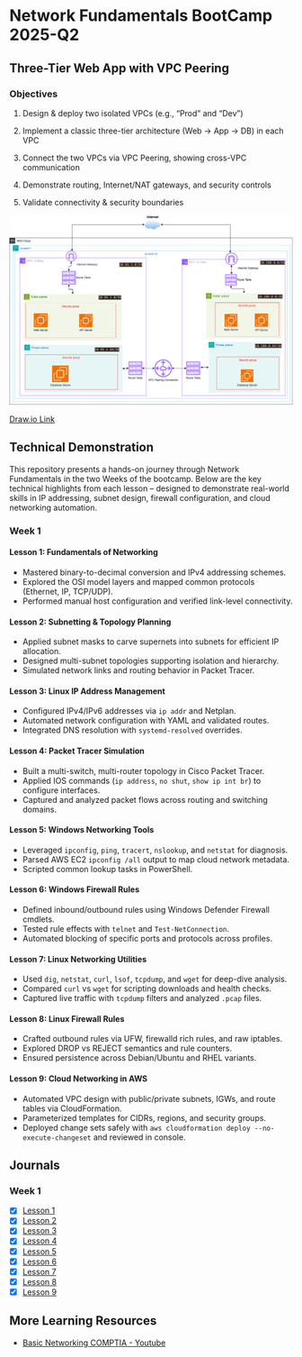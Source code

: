 # Network Fundamentals BootCamp 2025-Q2

## Three-Tier Web App with VPC Peering
### Objectives
1. Design & deploy two isolated VPCs (e.g., “Prod” and “Dev”)

2. Implement a classic three-tier architecture (Web → App → DB) in each VPC

3. Connect the two VPCs via VPC Peering, showing cross-VPC communication

4. Demonstrate routing, Internet/NAT gateways, and security controls

5. Validate connectivity & security boundaries

![vpc-peering](./assets/vpc-peering.png)

[Draw.io Link](https://drive.google.com/file/d/1Vcesp1mjpNYdCH9gp-mcBoD6BlHwcibg/view?usp=sharing)


## Technical Demonstration

This repository presents a hands-on journey through Network Fundamentals in the two Weeks of the bootcamp. Below are the key technical highlights from each lesson – designed to demonstrate real-world skills in IP addressing, subnet design, firewall configuration, and cloud networking automation.

### Week 1

#### Lesson 1: Fundamentals of Networking
- Mastered binary-to-decimal conversion and IPv4 addressing schemes.  
- Explored the OSI model layers and mapped common protocols (Ethernet, IP, TCP/UDP).  
- Performed manual host configuration and verified link-level connectivity.

#### Lesson 2: Subnetting & Topology Planning
- Applied subnet masks to carve supernets into subnets for efficient IP allocation.  
- Designed multi-subnet topologies supporting isolation and hierarchy.  
- Simulated network links and routing behavior in Packet Tracer.

#### Lesson 3: Linux IP Address Management
- Configured IPv4/IPv6 addresses via `ip addr` and Netplan.  
- Automated network configuration with YAML and validated routes.  
- Integrated DNS resolution with `systemd-resolved` overrides.

#### Lesson 4: Packet Tracer Simulation
- Built a multi-switch, multi-router topology in Cisco Packet Tracer.  
- Applied IOS commands (`ip address`, `no shut`, `show ip int br`) to configure interfaces.  
- Captured and analyzed packet flows across routing and switching domains.

#### Lesson 5: Windows Networking Tools
- Leveraged `ipconfig`, `ping`, `tracert`, `nslookup`, and `netstat` for diagnosis.  
- Parsed AWS EC2 `ipconfig /all` output to map cloud network metadata.  
- Scripted common lookup tasks in PowerShell.

#### Lesson 6: Windows Firewall Rules
- Defined inbound/outbound rules using Windows Defender Firewall cmdlets.  
- Tested rule effects with `telnet` and `Test-NetConnection`.  
- Automated blocking of specific ports and protocols across profiles.

#### Lesson 7: Linux Networking Utilities
- Used `dig`, `netstat`, `curl`, `lsof`, `tcpdump`, and `wget` for deep-dive analysis.  
- Compared `curl` vs `wget` for scripting downloads and health checks.  
- Captured live traffic with `tcpdump` filters and analyzed `.pcap` files.

#### Lesson 8: Linux Firewall Rules
- Crafted outbound rules via UFW, firewalld rich rules, and raw iptables.  
- Explored DROP vs REJECT semantics and rule counters.  
- Ensured persistence across Debian/Ubuntu and RHEL variants.

#### Lesson 9: Cloud Networking in AWS
- Automated VPC design with public/private subnets, IGWs, and route tables via CloudFormation.  
- Parameterized templates for CIDRs, regions, and security groups.  
- Deployed change sets safely with `aws cloudformation deploy --no-execute-changeset` and reviewed in console.


## Journals
### Week 1
- [x] [Lesson 1](./journals/week-1/lesson-1.md)
- [x] [Lesson 2](./journals/week-1/lesson-2.md)
- [x] [Lesson 3](./journals/week-1/lesson-3.md)
- [x] [Lesson 4](./journals/week-1/lesson-4.md)
- [x] [Lesson 5](./journals/week-1/lesson-5.md)
- [x] [Lesson 6](./journals/week-1/lesson-6.md)
- [x] [Lesson 7](./journals/week-1/lesson-7.md)
- [x] [Lesson 8](./journals/week-1/lesson-8.md)
- [x] [Lesson 9](./journals/week-1/lesson-9.md)

## More Learning Resources
- [Basic Networking COMPTIA - Youtube](https://www.youtube.com/watch?v=Xl0r_P07l2I)


